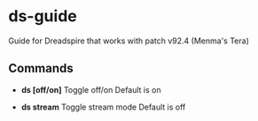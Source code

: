 # ds-guide
Guide for Dreadspire that works with patch v92.4 (Menma's Tera)

## Commands
- <b>ds [off/on]</b>
  Toggle off/on
  Default is on

- <b>ds stream</b>
  Toggle stream mode
  Default is off

